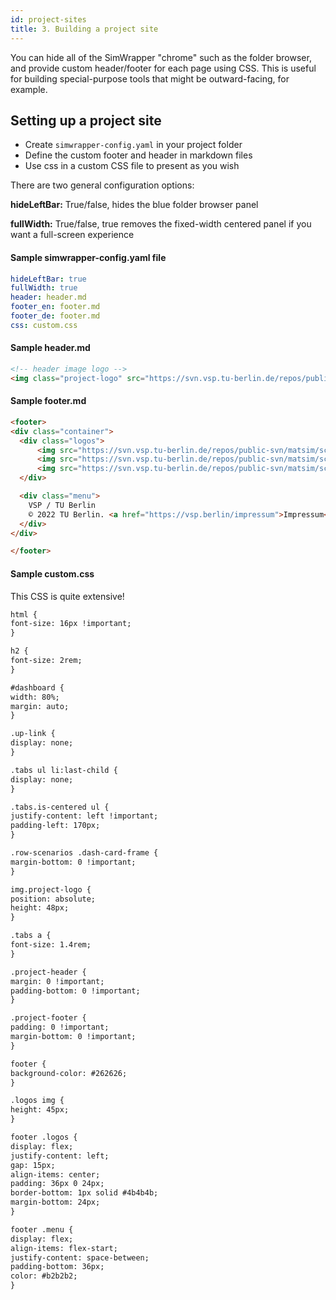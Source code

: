 ```yaml
---
id: project-sites
title: 3. Building a project site
---
```


You can hide all of the SimWrapper "chrome" such as the folder browser, and provide custom header/footer for each page using CSS. This is useful for building special-purpose tools that might be outward-facing, for example.

## Setting up a project site

- Create `simwrapper-config.yaml` in your project folder
- Define the custom footer and header in markdown files
- Use css in a custom CSS file to present as you wish

There are two general configuration options:

**hideLeftBar:** True/false, hides the blue folder browser panel

**fullWidth:** True/false, true removes the fixed-width centered panel if you want a full-screen experience

#### Sample simwrapper-config.yaml file

```yaml
hideLeftBar: true
fullWidth: true
header: header.md
footer_en: footer.md
footer_de: footer.md
css: custom.css
```

#### Sample header.md

```markdown
<!-- header image logo -->
<img class="project-logo" src="https://svn.vsp.tu-berlin.de/repos/public-svn/matsim/scenarios/countries/de/kelheim/projects/KelRide/logos/KelRide-text.png"/>
```

#### Sample footer.md

```markdown
<footer>
<div class="container">
  <div class="logos">
      <img src="https://svn.vsp.tu-berlin.de/repos/public-svn/matsim/scenarios/countries/de/kelheim/projects/KelRide/logos/KelRide-text.png"/>
      <img src="https://svn.vsp.tu-berlin.de/repos/public-svn/matsim/scenarios/countries/de/kelheim/projects/KelRide/logos/LK_Kelheim.png"/>
      <img src="https://svn.vsp.tu-berlin.de/repos/public-svn/matsim/scenarios/countries//de/duesseldorf/projects/komodnext/website/logos/TU.svg"/>
  </div>

  <div class="menu">
    VSP / TU Berlin
    © 2022 TU Berlin. <a href="https://vsp.berlin/impressum">Impressum</a>
  </div>
</div>

</footer>
```

#### Sample custom.css

This CSS is quite extensive!

```markdown
html {
font-size: 16px !important;
}

h2 {
font-size: 2rem;
}

#dashboard {
width: 80%;
margin: auto;
}

.up-link {
display: none;
}

.tabs ul li:last-child {
display: none;
}

.tabs.is-centered ul {
justify-content: left !important;
padding-left: 170px;
}

.row-scenarios .dash-card-frame {
margin-bottom: 0 !important;
}

img.project-logo {
position: absolute;
height: 48px;
}

.tabs a {
font-size: 1.4rem;
}

.project-header {
margin: 0 !important;
padding-bottom: 0 !important;
}

.project-footer {
padding: 0 !important;
margin-bottom: 0 !important;
}

footer {
background-color: #262626;
}

.logos img {
height: 45px;
}

footer .logos {
display: flex;
justify-content: left;
gap: 15px;
align-items: center;
padding: 36px 0 24px;
border-bottom: 1px solid #4b4b4b;
margin-bottom: 24px;
}

footer .menu {
display: flex;
align-items: flex-start;
justify-content: space-between;
padding-bottom: 36px;
color: #b2b2b2;
}
```
